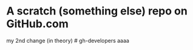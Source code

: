 # A scratch (something else) repo on GitHub.com

my 2nd change (in theory)
#   g h - d e v e l o p e r s  aaaa
 
 
